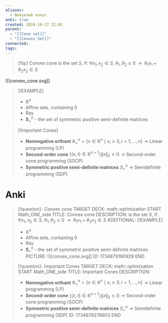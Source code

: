 ```yaml
---
aliases:
  - Выпуклый конус
anki: true
created: 2024-10-27 22:01
parent:
  - "[[Cone set]]"
  - "[[Convex Set]]"
connected: 
tags:
---
```


> [!tip] Convex cone
is the set $S$, if:
$\forall x_1, x_2 \in S, \; \theta_1, \theta_2 \ge 0 \;\; \rightarrow \;\; \theta_1 x_1 + \theta_2 x_2 \in S$

![[convex_cone.svg]]

> [!EXAMPLE]
> - $\mathbb{R}^n$
> - Affine sets, containing $0$
> - Ray
> - $\mathbf{S}^n_+$ - the set of symmetric positive semi-definite matrices

> [!Important Cones]
> - **Nonnegative orthant** $\mathbb{R}_+^n = \{x \in \mathbb{R}^n \mid x_i \geq 0, i = 1, \dots, n\}$ → Linear programming (LP)
> - **Second-order cone** $\{(x, t) \in \mathbb{R}^{n+1} \mid \|x\|_2 \leq t\}$ → Second-order cone programming (SOCP)
> - **Symmetric positive semi-definite matrices** $S_+^n$ → Semidefinite programming (SDP)


# Anki
> [!question]- Convex cone
TARGET DECK: math::optimization 
START
Math_ONE_side
TITLE: Convex cone
DESCRIPTION: 
is the set $S$, if:
$\forall x_1, x_2 \in S, \; \theta_1, \theta_2 \ge 0 \;\; \rightarrow \;\; \theta_1 x_1 + \theta_2 x_2 \in S$
ADDITIONAL:
> [!EXAMPLE]
> - $\mathbb{R}^n$
> - Affine sets, containing $0$
> - Ray
> - $\mathbf{S}^n_+$ - the set of symmetric positive semi-definite matrices
PICTURE: ![[convex_cone.svg]]
ID: 1734879190929
END

> [!question]- Important Cones
TARGET DECK: math::optimization
START
Math_ONE_side
TITLE: Important Cones
DESCRIPTION: 
> - **Nonnegative orthant** $\mathbb{R}_+^n = \{x \in \mathbb{R}^n \mid x_i \geq 0, i = 1, \dots, n\}$ → Linear programming (LP)
> - **Second-order cone** $\{(x, t) \in \mathbb{R}^{n+1} \mid \|x\|_2 \leq t\}$ → Second-order cone programming (SOCP)
> - **Symmetric positive semi-definite matrices** $S_+^n$ → Semidefinite programming (SDP)
ID: 1734879278603
END
